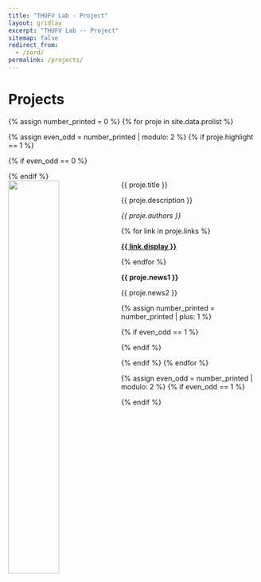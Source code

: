 ```yaml
---
title: "THUFV Lab - Project"
layout: gridlay
excerpt: "THUFV Lab -- Project"
sitemap: false
redirect_from:
  - /zord/
permalink: /projects/
---
```


# Projects

{% assign number_printed = 0 %}
{% for proje in site.data.prolist %}

{% assign even_odd = number_printed | modulo: 2 %}
{% if proje.highlight == 1 %}

{% if even_odd == 0 %}
<div class="row">
{% endif %}

<div class="col-sm-6 clearfix">
 <div class="well">
  <pubtit>{{ proje.title }}</pubtit>
  <img src="{{ site.url }}{{ site.baseurl }}/images/propic/{{ proje.image }}" class="img-responsive" width="45%" style="float: left" />
  <p>{{ proje.description }}</p>
  <p><em>{{ proje.authors }}</em></p>
  {% for link in proje.links %}
  <p><strong><a href="{{ link.url }}">{{ link.display }}</a></strong></p>
  {% endfor %}
  <p class="text-danger"><strong> {{ proje.news1 }}</strong></p>
  <p> {{ proje.news2 }}</p>
 </div>
</div>

{% assign number_printed = number_printed | plus: 1 %}

{% if even_odd == 1 %}
</div>
{% endif %}

{% endif %}
{% endfor %}

{% assign even_odd = number_printed | modulo: 2 %}
{% if even_odd == 1 %}
</div>
{% endif %}

<p> &nbsp; </p>